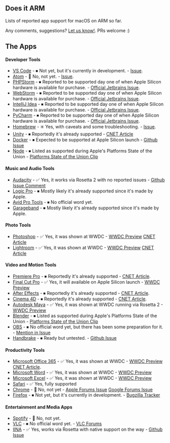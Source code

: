 Does it ARM
----

Lists of reported app support for macOS on ARM so far. 

Any comments, suggestions? [Let us know!](https://github.com/ThatGuySam/doesitarm/issues). PRs welcome :) 


## The Apps

#### Developer Tools

* [VS Code](https://code.visualstudio.com/) - ⏹ Not yet, but it's currently in development. - [Issue](https://github.com/microsoft/vscode/issues/106770). 
* [Atom](https://atom.io/) - 🚫 No, not yet. - [Issue](https://github.com/atom/atom/issues/21078). 
* [PHPStorm](https://www.jetbrains.com/phpstorm/download/#section=mac) - ⏹ Reported to be supported day one of when Apple Silicon hardware is available for purchase. - [Official Jetbrains Issue](https://youtrack.jetbrains.com/issue/JBR-2526). 
* [WebStorm](https://www.jetbrains.com/webstorm/download/#section=mac) - ⏹ Reported to be supported day one of when Apple Silicon hardware is available for purchase. - [Official Jetbrains Issue](https://youtrack.jetbrains.com/issue/JBR-2526). 
* [IntelliJ Idea](https://www.jetbrains.com/idea/download/#section=mac) - ⏹ Reported to be supported day one of when Apple Silicon hardware is available for purchase. - [Official Jetbrains Issue](https://youtrack.jetbrains.com/issue/JBR-2526). 
* [PyCharm](https://www.jetbrains.com/pycharm/download/#section=mac) - ⏹ Reported to be supported day one of when Apple Silicon hardware is available for purchase. - [Official Jetbrains Issue](https://youtrack.jetbrains.com/issue/JBR-2526). 
* [Homebrew](https://brew.sh/) - ✳️ Yes, with caveats and some troubleshooting. - [Issue](https://github.com/Homebrew/brew/issues/7857). 
* [Unity](https://store.unity.com/download) - ⏹ Reportedly it's already supported - [CNET Article](https://www.cnet.com/news/microsoft-365-and-adobe-creative-cloud-will-support-mac-arm-natively/#:~:text=At%20its%20annual%20Worldwide%20Developers,which%20it%20calls%20Apple%20silicon.&text=Adobe's%20Creative%20Cloud%20software%20includes,InDesign%2C%20Premiere%20Pro%20and%20Illustrator.)
* [Docker](https://www.docker.com/products#/mac) - ⏹ Expected to be supported at Apple Silicon launch - [Github Issue](https://github.com/docker/for-mac/issues/4733#issuecomment-653444409)
* [Node](https://nodejs.org/en/) - ⏹ Listed as supported during Apple's Platforms State of the Union - [Platforms State of the Union Clip](https://twitter.com/blendertoday/status/1275417203303727104?lang=en)


#### Music and Audio Tools

* [Audacity](https://www.audacityteam.org/download/) - ✅ Yes, it works via Rosetta 2 with no reported issues - [Github Issue Comment](https://github.com/audacity/audacity/issues/684#issuecomment-710726323)
* [Logic Pro](https://www.apple.com/logic-pro/) - ⏹ Mostly likely it's already supported since it's made by Apple.
* [Avid Pro Tools](https://www.avid.com/pro-tools) - ⏹ No official word yet.
* [Garageband](https://www.apple.com/mac/garageband/) - ⏹ Mostly likely it's already supported since it's made by Apple.



#### Photo Tools

* [Photoshop](https://www.adobe.com/products/photoshop.html) - ✅ Yes, it was shown at WWDC - [WWDC Preview](https://youtu.be/GEZhD3J89ZE?t=5813) [CNET Article](https://www.cnet.com/news/microsoft-365-and-adobe-creative-cloud-will-support-mac-arm-natively/#:~:text=At%20its%20annual%20Worldwide%20Developers,which%20it%20calls%20Apple%20silicon.&text=Adobe's%20Creative%20Cloud%20software%20includes,InDesign%2C%20Premiere%20Pro%20and%20Illustrator.)
* [Lightroom](https://www.adobe.com/products/photoshop-lightroom.html) - ✅ Yes, it was shown at WWDC - [WWDC Preview](https://youtu.be/GEZhD3J89ZE?t=5783) [CNET Article](https://www.cnet.com/news/microsoft-365-and-adobe-creative-cloud-will-support-mac-arm-natively/#:~:text=At%20its%20annual%20Worldwide%20Developers,which%20it%20calls%20Apple%20silicon.&text=Adobe's%20Creative%20Cloud%20software%20includes,InDesign%2C%20Premiere%20Pro%20and%20Illustrator.)


#### Video and Motion Tools

* [Premiere Pro](https://www.adobe.com/products/premiere.html) - ⏹ Reportedly it's already supported - [CNET Article](https://www.cnet.com/news/microsoft-365-and-adobe-creative-cloud-will-support-mac-arm-natively/#:~:text=At%20its%20annual%20Worldwide%20Developers,which%20it%20calls%20Apple%20silicon.&text=Adobe's%20Creative%20Cloud%20software%20includes,InDesign%2C%20Premiere%20Pro%20and%20Illustrator.). 
* [Final Cut Pro](https://www.apple.com/final-cut-pro/) - ✅ Yes, it will available on Apple Silicon launch - [WWDC Preview](https://youtu.be/GEZhD3J89ZE?t=5844)
* [After Effects](https://www.adobe.com/products/aftereffects.html) - ⏹ Reportedly it's already supported - [CNET Article](https://www.cnet.com/news/microsoft-365-and-adobe-creative-cloud-will-support-mac-arm-natively/#:~:text=At%20its%20annual%20Worldwide%20Developers,which%20it%20calls%20Apple%20silicon.&text=Adobe's%20Creative%20Cloud%20software%20includes,InDesign%2C%20Premiere%20Pro%20and%20Illustrator.). 
* [Cinema 4D](https://www.maxon.net/en-us/products/cinema-4d/overview/) - ⏹ Reportedly it's already supported - [CNET Article](https://www.cnet.com/news/microsoft-365-and-adobe-creative-cloud-will-support-mac-arm-natively/#:~:text=At%20its%20annual%20Worldwide%20Developers,which%20it%20calls%20Apple%20silicon.&text=Adobe's%20Creative%20Cloud%20software%20includes,InDesign%2C%20Premiere%20Pro%20and%20Illustrator.). 
* [Autodesk Maya](https://www.autodesk.com/products/maya/overview) - ✅ Yes, it was shown at WWDC running via Rosetta 2 - [WWDC Preview](https://youtu.be/GEZhD3J89ZE?t=6036)
* [Blender](https://www.blender.org/download/) - ⏹ Listed as supported during Apple's Platforms State of the Union - [Platforms State of the Union Clip](https://twitter.com/blendertoday/status/1275417203303727104?lang=en)
* [OBS](https://obsproject.com/) - ⏹ No official word yet, but there has been some preparation for it. - [Mention in Issue](https://github.com/obsproject/obs-studio/pull/3444#issuecomment-690216403)
* [Handbrake](https://handbrake.fr/) - ⏹ Ready but untested. - [Github Issue](https://github.com/HandBrake/HandBrake/issues/2951)



#### Productivity Tools

* [Microsoft Office 365](https://www.microsoft.com/en-us/microsoft-365/office-365) - ✅ Yes, it was shown at WWDC - [WWDC Preview](https://youtu.be/GEZhD3J89ZE?t=5681) [CNET Article](https://www.cnet.com/news/microsoft-365-and-adobe-creative-cloud-will-support-mac-arm-natively/#:~:text=At%20its%20annual%20Worldwide%20Developers,which%20it%20calls%20Apple%20silicon.&text=Adobe's%20Creative%20Cloud%20software%20includes,InDesign%2C%20Premiere%20Pro%20and%20Illustrator.). 
* [Microsoft Word](https://www.microsoft.com/en-us/microsoft-365/office-365) - ✅ Yes, it was shown at WWDC - [WWDC Preview](https://youtu.be/GEZhD3J89ZE?t=5749)
* [Microsoft Excel](https://www.microsoft.com/en-us/microsoft-365/office-365) - ✅ Yes, it was shown at WWDC - [WWDC Preview](https://youtu.be/GEZhD3J89ZE?t=5758)
* [Safari](https://www.apple.com/safari/) - ✅ Yes, fully supported
* [Chrome](https://www.google.com/chrome/) - 🚫 No, not yet - [Apple Forums Issue](https://developer.apple.com/forums/thread/657657) [Google Forums Issue](https://support.google.com/chrome/thread/64355557?hl=en)
* [Firefox](https://www.mozilla.org/en-US/firefox/new/) - ⏹ Not yet, but it's currently in development. - [Bugzilla Tracker](https://bugzilla.mozilla.org/show_bug.cgi?id=1648496)


#### Entertainment and Media Apps

* [Spotify](https://www.spotify.com/us/download/mac/) - 🚫 No, not yet.
* [VLC](https://www.videolan.org/index.html) - ⏹ No official word yet. - [VLC Forums](https://forum.videolan.org/viewtopic.php?f=32&t=154539&p=507398&hilit=apple+silicon#p507398)
* [IINA](https://iina.io/download/) - ✅ Yes, works via Rosetta with native support on the way - [Github Issue](https://github.com/iina/iina/issues/3067#issuecomment-671804703)





